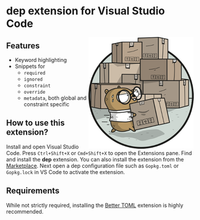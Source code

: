 # dep extension for Visual Studio Code

<img src="images/dep-logo.png" align="right" alt="gopher carrying moving boxes" width="283" height="300">

## Features

* Keyword highlighting
* Snippets for
  * `required`
  * `ignored`
  * `constraint`
  * `override`
  * `metadata`, both global and constraint specific
 
## How to use this extension?

Install and open Visual Studio Code. Press `Ctrl+Shift+X` or `Cmd+Shift+X` to open the Extensions pane. Find and install the **dep** extension. You can also install the extension from the [Marketplace](https://marketplace.visualstudio.com/items?itemName=carolynvs.dep). Next open a dep configuration file such as `Gopkg.toml` or `Gopkg.lock` in VS Code to activate the extension.

## Requirements

While not strictly required, installing the [Better TOML](https://marketplace.visualstudio.com/items?itemName=bungcip.better-toml) extension is highly recommended.
